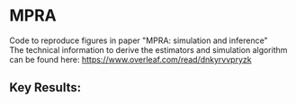 # MPRA

Code to reproduce figures in paper "MPRA: simulation and inference" <br />
The technical information to derive the estimators and simulation algorithm can be found here: https://www.overleaf.com/read/dnkyrvvpryzk

## Key Results:

